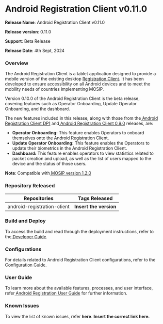 # Android Registration Client v0.11.0

**Release Name**: Android Registration Client v0.11.0

**Release version**: 0.11.0

**Support**: Beta Release

**Release Date**: 4th Sept, 2024

### **Overview**

The Android Registration Client is a tablet application designed to provide a mobile version of the existing desktop [Registration Client](https://docs.mosip.io/1.2.0/modules/registration-client).  It has been developed to ensure accessibility on all Android devices and to meet the mobility needs of countries implementing MOSIP.

Version 0.10.0 of the Android Registration Client is the beta release, covering features such as Operator Onboarding, Update Operator Onboarding, and the dashboard.

The new features included in this release, along with those from the[ Android Registration Client DP1](https://docs.mosip.io/1.2.0/releases/release-notes-android-reg-client-dp1) and[ Android Registration Client 0.9.0](https://docs.mosip.io/1.2.0/releases/release-notes-android-reg-client-0.9.0) releases, are:

* **Operator Onboarding:** This feature enables Operators to onboard themselves onto the Android Registration Client.
* **Update Operator Onboarding:** This feature enables the Operators to update their biometrics in the Android Registration Client.
* **Dashboard:** This feature enables operators to view statistics related to packet creation and upload, as well as the list of users mapped to the device and the status of those users.

**Note**: Compatible with[ MOSIP version 1.2.0](https://docs.mosip.io/1.2.0/releases/release-notes)

### **Repository Released**

| **Repositories**            | **Tags Released**      |
| --------------------------- | ---------------------- |
| android-registration-client | **Insert the version** |

### **Build and Deploy**

To access the build and read through the deployment instructions, refer to the[ Developer Guide](https://docs.mosip.io/1.2.0/modules/android-registration-client/android-registration-client-developer-guide).

### **Configurations**

For details related to Android Registration Client configurations, refer to the[ Configuration Guide](https://docs.mosip.io/1.2.0/modules/android-registration-client/android-registration-client-configuration).

### **User Guide**

To learn more about the available features, processes, and user interface, refer[ Android Registration User Guide](https://docs.mosip.io/1.2.0/modules/android-registration-client/android-registration-client-user-guide) for further information.

### **Known Issues**

To view the list of known issues, refer **here**. **Insert the correct link here.**
